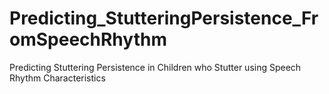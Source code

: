 # Predicting_StutteringPersistence_FromSpeechRhythm
Predicting Stuttering Persistence in Children who Stutter using Speech Rhythm Characteristics
